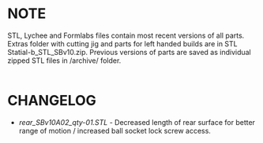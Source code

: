 # NOTE
STL, Lychee and Formlabs files contain most recent versions of all parts. Extras folder with cutting jig and parts for left handed builds are in STL Statial-b_STL_SBv10.zip. Previous versions of parts are saved as individual zipped STL files in /archive/ folder.
<br/><br/>

# CHANGELOG
* _rear_SBv10A02_qty-01.STL_ - Decreased length of rear surface for better range of motion / increased ball socket lock screw access.
